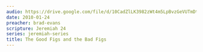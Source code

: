 ```yaml
---
audio: https://drive.google.com/file/d/10CadZlLK3982zWt4m5LpBvzGeVUTmDtK/view
date: 2010-01-24
preacher: brad-evans
scripture: Jeremiah 24
series: jeremiah-series
title: The Good Figs and the Bad Figs
---
```

